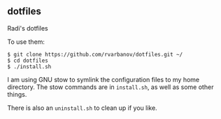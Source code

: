 dotfiles
--------

Radi's dotfiles

To use them:
```
$ git clone https://github.com/rvarbanov/dotfiles.git ~/
$ cd dotfiles
$ ./install.sh
```

I am using GNU stow to symlink the configuration files to my home directory.
The stow commands are in ```install.sh```, as well as some other things.

There is also an ```uninstall.sh``` to clean up if you like.
